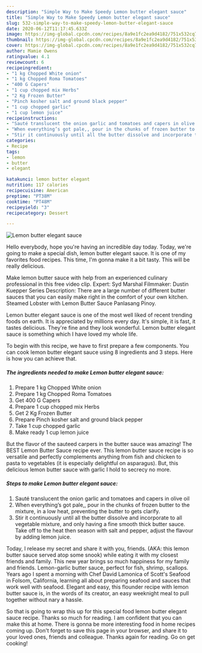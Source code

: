 ```yaml
---
description: "Simple Way to Make Speedy Lemon butter elegant sauce"
title: "Simple Way to Make Speedy Lemon butter elegant sauce"
slug: 532-simple-way-to-make-speedy-lemon-butter-elegant-sauce
date: 2020-06-12T11:17:45.633Z
image: https://img-global.cpcdn.com/recipes/8a9e1fc2ea9d4182/751x532cq70/lemon-butter-elegant-sauce-recipe-main-photo.jpg
thumbnail: https://img-global.cpcdn.com/recipes/8a9e1fc2ea9d4182/751x532cq70/lemon-butter-elegant-sauce-recipe-main-photo.jpg
cover: https://img-global.cpcdn.com/recipes/8a9e1fc2ea9d4182/751x532cq70/lemon-butter-elegant-sauce-recipe-main-photo.jpg
author: Mamie Owens
ratingvalue: 4.1
reviewcount: 6
recipeingredient:
- "1 kg Chopped White onion"
- "1 kg Chopped Roma Tomatoes"
- "400 G Capers"
- "1 cup chopped mix Herbs"
- "2 Kg Frozen Butter"
- "Pinch kosher salt and ground black pepper"
- "1 cup chopped garlic"
- "1 cup lemon juice"
recipeinstructions:
- "Sauté translucent the onion garlic and tomatoes and capers in olive oil"
- "When everything’s got pale,, pour in the chunks of frozen butter to the mixture, in a low heat, preventing the butter to gets clarify."
- "Stir it continuously until all the butter dissolve and incorporate to all vegetable mixture, and only having a fine smooth thick butter sauce. Take off to the heat then season with salt and pepper, adjust the flavour by adding lemon juice."
categories:
- Recipe
tags:
- lemon
- butter
- elegant

katakunci: lemon butter elegant 
nutrition: 117 calories
recipecuisine: American
preptime: "PT38M"
cooktime: "PT48M"
recipeyield: "3"
recipecategory: Dessert

---
```



![Lemon butter elegant sauce](https://img-global.cpcdn.com/recipes/8a9e1fc2ea9d4182/751x532cq70/lemon-butter-elegant-sauce-recipe-main-photo.jpg)

Hello everybody, hope you're having an incredible day today. Today, we're going to make a special dish, lemon butter elegant sauce. It is one of my favorites food recipes. This time, I'm gonna make it a bit tasty. This will be really delicious.

Make lemon butter sauce with help from an experienced culinary professional in this free video clip. Expert: Syd Marshal Filmmaker: Dustin Kuepper Series Description: There are a large number of different butter sauces that you can easily make right in the comfort of your own kitchen. Steamed Lobster with Lemon Butter Sauce Panlasang Pinoy.

Lemon butter elegant sauce is one of the most well liked of recent trending foods on earth. It is appreciated by millions every day. It's simple, it is fast, it tastes delicious. They're fine and they look wonderful. Lemon butter elegant sauce is something which I have loved my whole life.


To begin with this recipe, we have to first prepare a few components. You can cook lemon butter elegant sauce using 8 ingredients and 3 steps. Here is how you can achieve that.

<!--inarticleads1-->

##### The ingredients needed to make Lemon butter elegant sauce:

1. Prepare 1 kg Chopped White onion
1. Prepare 1 kg Chopped Roma Tomatoes
1. Get 400 G Capers
1. Prepare 1 cup chopped mix Herbs
1. Get 2 Kg Frozen Butter
1. Prepare Pinch kosher salt and ground black pepper
1. Take 1 cup chopped garlic
1. Make ready 1 cup lemon juice


But the flavor of the sauteed carpers in the butter sauce was amazing! The BEST Lemon Butter Sauce recipe ever. This lemon butter sauce recipe is so versatile and perfectly complements anything from fish and chicken to pasta to vegetables (it is especially delightful on asparagus). But, this delicious lemon butter sauce with garlic I hold to secrecy no more. 

<!--inarticleads2-->

##### Steps to make Lemon butter elegant sauce:

1. Sauté translucent the onion garlic and tomatoes and capers in olive oil
1. When everything’s got pale,, pour in the chunks of frozen butter to the mixture, in a low heat, preventing the butter to gets clarify.
1. Stir it continuously until all the butter dissolve and incorporate to all vegetable mixture, and only having a fine smooth thick butter sauce. Take off to the heat then season with salt and pepper, adjust the flavour by adding lemon juice.


Today, I release my secret and share it with you, friends. (AKA: this lemon butter sauce served atop some snook) while eating it with my closest friends and family. This new year brings so much happiness for my family and friends. Lemon-garlic butter sauce, perfect for fish, shrimp, scallops. Years ago I spent a morning with Chef David Lamonica of Scott&#39;s Seafood in Folsom, California, learning all about preparing seafood and sauces that work well with seafood. Elegant and easy, this flounder recipe with lemon butter sauce is, in the words of its creator, an easy weeknight meal to pull together without nary a hassle. 

So that is going to wrap this up for this special food lemon butter elegant sauce recipe. Thanks so much for reading. I am confident that you can make this at home. There is gonna be more interesting food in home recipes coming up. Don't forget to save this page in your browser, and share it to your loved ones, friends and colleague. Thanks again for reading. Go on get cooking!
